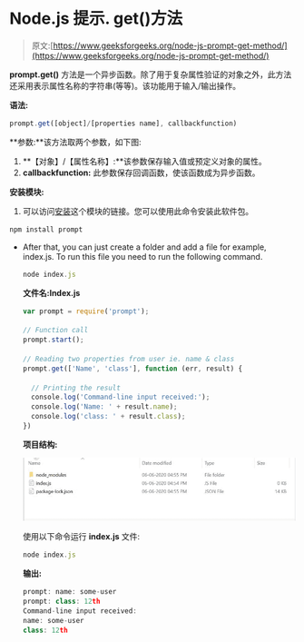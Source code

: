 # Node.js 提示. get()方法

> 原文:[https://www.geeksforgeeks.org/node-js-prompt-get-method/](https://www.geeksforgeeks.org/node-js-prompt-get-method/)

**prompt.get()** 方法是一个异步函数。除了用于复杂属性验证的对象之外，此方法还采用表示属性名称的字符串(等等)。该功能用于输入/输出操作。

**语法:**

```js
prompt.get([object]/[properties name], callbackfunction)

```

**参数:**该方法取两个参数，如下图:

1.  **【对象】/【属性名称】:**该参数保存输入值或预定义对象的属性。
2.  **callbackfunction:** 此参数保存回调函数，使该函数成为异步函数。

**安装模块:**

1.  可以访问[安装](https://www.npmjs.com/package/prompt)这个模块的链接。您可以使用此命令安装此软件包。

```js
npm install prompt

```

*   After that, you can just create a folder and add a file for example, index.js. To run this file you need to run the following command.

    ```js
    node index.js

    ```

    **文件名:Index.js**

    ```js
    var prompt = require('prompt');

    // Function call
    prompt.start();

    // Reading two properties from user ie. name & class
    prompt.get(['Name', 'class'], function (err, result) {

      // Printing the result
      console.log('Command-line input received:');
      console.log('Name: ' + result.name);
      console.log('class: ' + result.class);
    })
    ```

    **项目结构:**

    ![](img/6d93e1db083f283e170a0b34893345d2.png)

    使用以下命令运行 **index.js** 文件:

    ```js
    node index.js
    ```

    **输出:**

    ```js
    prompt: name: some-user
    prompt: class: 12th
    Command-line input received:
    name: some-user
    class: 12th

    ```